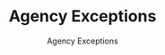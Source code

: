 ---
layout: resources-landing
title: "Agency Exceptions"
subtitle: "Agency Exceptions"
doc-link: ../assets/files/Agency-Exceptions.pdf
filters: federal-financial-assistance coffa uniform-guidance-2-cfr-200 guidance 2015 archived
fiscal_year: 2015
---
